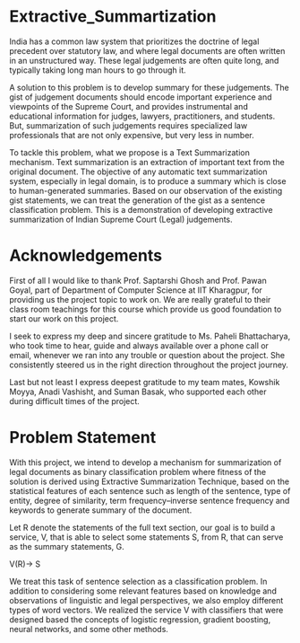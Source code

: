 # Extractive_Summartization

India has a common law system that prioritizes the doctrine of legal precedent over statutory law, and where legal documents are often written in an unstructured way. These legal judgements are often quite long, and typically taking long man hours to go through it.

A solution to this problem is to develop summary for these judgements. The gist of judgement documents should encode important experience and viewpoints of the Supreme Court, and provides instrumental and educational information for judges, lawyers, practitioners, and students. But, summarization of such judgements requires specialized law professionals that are not only expensive, but very less in number.

To tackle this problem, what we propose is a Text Summarization mechanism. Text summarization is an extraction of important text from the original document. The objective of any automatic text summarization system, especially in legal domain, is to produce a summary which is close to human-generated summaries. Based on our observation of the existing gist statements, we can treat the generation of the gist as a sentence classification problem. This is a demonstration of developing extractive summarization of Indian Supreme Court (Legal) judgements.

# Acknowledgements

First of all I would like to thank Prof. Saptarshi Ghosh and Prof. Pawan Goyal, part of Department of Computer Science at IIT Kharagpur, for providing us the project topic to work on. We are really grateful to their class room teachings for this course which provide us good foundation to start our work on this project.

I seek to express my deep and sincere gratitude to Ms. Paheli Bhattacharya, who took time to hear, guide and always available over a phone call or email, whenever we ran into any trouble or question about the project. She consistently steered us in the right direction throughout the project journey.

Last but not least I express deepest gratitude to my team mates, Kowshik Moyya, Anadi Vashisht, and Suman Basak, who supported each other during difficult times of the project.

# Problem Statement

With this project, we intend to develop a mechanism for summarization of legal documents as binary classification problem where fitness of the solution is derived using Extractive Summarization Technique, based on the statistical features of each sentence such as length of the sentence, type of entity, degree of similarity, term frequency–inverse sentence frequency and keywords to generate summary of the document.

Let R denote the statements of the full text section, our goal is to build a service, V, that is able to select some statements S, from R, that can serve as the summary statements, G.

V(R)→ S

We treat this task of sentence selection as a classification problem. In addition to considering some relevant features based on knowledge and observations of linguistic and legal perspectives, we also employ different types of word vectors. We realized the service V with classifiers that were designed based the concepts of logistic regression, gradient boosting, neural networks, and some other methods.
